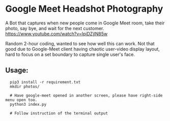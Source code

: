# Google Meet Headshot Photography

A Bot that captures when new people come in Google Meet room, take their photo, say bye, and wait for the next customer.
https://www.youtube.com/watch?v=IpiDZjIN85w

Random 2-hour coding, wanted to see how well this can work.
Not that good due to Google-Meet client having chaotic user-video display layout, hard to focus on a set boundary to capture single user's face.

## Usage:
```
  pip3 install -r requirement.txt
  mkdir photos/

  # Have google-meet opened in another screen, please have right-side menu open too.
  python3 index.py

  # Follow instruction of the terminal output
```
